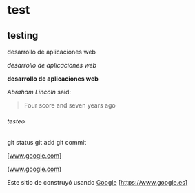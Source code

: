 # test

## testing

desarrollo de aplicaciones web

*desarrollo de aplicaciones web*

**desarrollo de aplicaciones web**

*Abraham Lincoln* said:

>Four score and seven years ago

###### testeo


git status
git add
git commit


[www.google.com]

(www.google.com)


Este sitio de construyó usando [Google](https://www.google.com/) [https://www.google.es]
